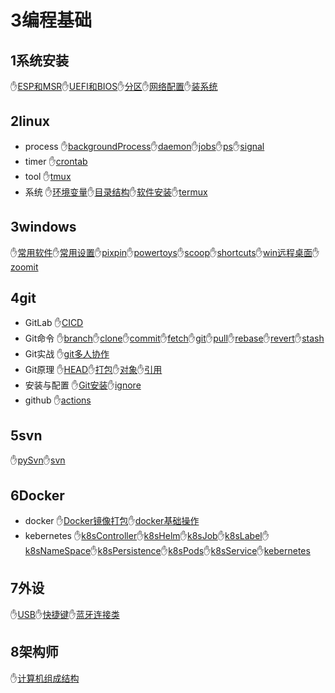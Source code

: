 # 3编程基础
## 1系统安装
✋[ESP和MSR](./3编程基础/1系统安装/ESP和MSR.md)✋[UEFI和BIOS](./3编程基础/1系统安装/UEFI和BIOS.md)✋[分区](./3编程基础/1系统安装/分区.md)✋[网络配置](./3编程基础/1系统安装/网络配置.md)✋[装系统](./3编程基础/1系统安装/装系统.md)
## 2linux
- process ✋[backgroundProcess](./3编程基础/2linux/process/backgroundProcess.md)✋[daemon](./3编程基础/2linux/process/daemon.md)✋[jobs](./3编程基础/2linux/process/jobs.md)✋[ps](./3编程基础/2linux/process/ps.md)✋[signal](./3编程基础/2linux/process/signal.md)
- timer ✋[crontab](./3编程基础/2linux/timer/crontab.md)
- tool ✋[tmux](./3编程基础/2linux/tool/tmux.md)
- 系统 ✋[环境变量](./3编程基础/2linux/系统/环境变量.md)✋[目录结构](./3编程基础/2linux/系统/目录结构.md)✋[软件安装](./3编程基础/2linux/系统/软件安装.md)✋[termux](./3编程基础/2linux/系统/termux.md)
## 3windows
✋[常用软件](./3编程基础/3windows/常用软件.md)✋[常用设置](./3编程基础/3windows/常用设置.md)✋[pixpin](./3编程基础/3windows/pixpin.md)✋[powertoys](./3编程基础/3windows/powertoys.md)✋[scoop](./3编程基础/3windows/scoop.md)✋[shortcuts](./3编程基础/3windows/shortcuts.md)✋[win远程桌面](./3编程基础/3windows/win远程桌面.md)✋[zoomit](./3编程基础/3windows/zoomit.md)
## 4git
- GitLab ✋[CICD](./3编程基础/4git/GitLab/CICD.md)
- Git命令 ✋[branch](./3编程基础/4git/Git命令/branch.md)✋[clone](./3编程基础/4git/Git命令/clone.md)✋[commit](./3编程基础/4git/Git命令/commit.md)✋[fetch](./3编程基础/4git/Git命令/fetch.md)✋[git](./3编程基础/4git/Git命令/git.md)✋[pull](./3编程基础/4git/Git命令/pull.md)✋[rebase](./3编程基础/4git/Git命令/rebase.md)✋[revert](./3编程基础/4git/Git命令/revert.md)✋[stash](./3编程基础/4git/Git命令/stash.md)
- Git实战 ✋[git多人协作](./3编程基础/4git/Git实战/git多人协作.md)
- Git原理 ✋[HEAD](./3编程基础/4git/Git原理/HEAD.md)✋[打包](./3编程基础/4git/Git原理/打包.md)✋[对象](./3编程基础/4git/Git原理/对象.md)✋[引用](./3编程基础/4git/Git原理/引用.md)
- 安装与配置 ✋[Git安装](./3编程基础/4git/安装与配置/Git安装.md)✋[ignore](./3编程基础/4git/安装与配置/ignore.md)
- github ✋[actions](./3编程基础/4git/github/actions.md)
## 5svn
✋[pySvn](./3编程基础/5svn/pySvn.md)✋[svn](./3编程基础/5svn/svn.md)
## 6Docker
- docker ✋[Docker镜像打包](./3编程基础/6Docker/docker/Docker镜像打包.md)✋[docker基础操作](./3编程基础/6Docker/docker/docker基础操作.md)
- kebernetes ✋[k8sController](./3编程基础/6Docker/kebernetes/k8sController.md)✋[k8sHelm](./3编程基础/6Docker/kebernetes/k8sHelm.md)✋[k8sJob](./3编程基础/6Docker/kebernetes/k8sJob.md)✋[k8sLabel](./3编程基础/6Docker/kebernetes/k8sLabel.md)✋[k8sNameSpace](./3编程基础/6Docker/kebernetes/k8sNameSpace.md)✋[k8sPersistence](./3编程基础/6Docker/kebernetes/k8sPersistence.md)✋[k8sPods](./3编程基础/6Docker/kebernetes/k8sPods.md)✋[k8sService](./3编程基础/6Docker/kebernetes/k8sService.md)✋[kebernetes](./3编程基础/6Docker/kebernetes/kebernetes.md)
## 7外设
✋[USB](./3编程基础/7外设/USB.md)✋[快捷键](./3编程基础/7外设/快捷键.md)✋[蓝牙连接类](./3编程基础/7外设/蓝牙连接类.md)
## 8架构师
✋[计算机组成结构](./3编程基础/8架构师/计算机组成结构.md)
